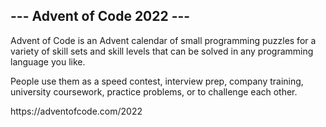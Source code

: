 <h2>--- Advent of Code 2022 ---</h2>
<p>Advent of Code is an Advent calendar of small programming puzzles for a variety of skill sets and skill levels that can be solved in any programming language you like.</p>
<p>People use them as a speed contest, interview prep, company training, university coursework, practice problems, or to challenge each other.</p>
<p>https://adventofcode.com/2022 </p>
